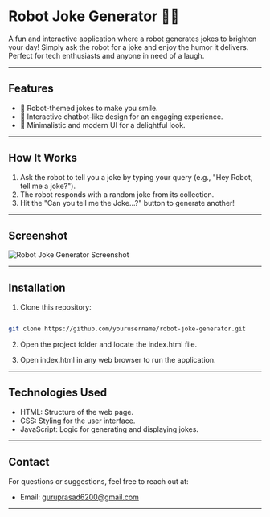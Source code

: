 # Robot Joke Generator 🤖🎉

A fun and interactive application where a robot generates jokes to brighten your day! Simply ask the robot for a joke and enjoy the humor it delivers. Perfect for tech enthusiasts and anyone in need of a laugh.

----

## Features

- 🤖 Robot-themed jokes to make you smile.
- 💬 Interactive chatbot-like design for an engaging experience.
- 🎨 Minimalistic and modern UI for a delightful look.

----

## How It Works

1. Ask the robot to tell you a joke by typing your query (e.g., "Hey Robot, tell me a joke?").
2. The robot responds with a random joke from its collection.
3. Hit the "Can you tell me the Joke...?" button to generate another!

----

## Screenshot

![Robot Joke Generator Screenshot](./path/to/screenshot.png)

----

## Installation

1. Clone this repository:

  ```bash

  git clone https://github.com/yourusername/robot-joke-generator.git

   ```
2. Open the project folder and locate the index.html file.

3. Open index.html in any web browser to run the application.

----

## Technologies Used

- HTML: Structure of the web page.
- CSS: Styling for the user interface.
- JavaScript: Logic for generating and displaying jokes.

----

## Contact

For questions or suggestions, feel free to reach out at:

- Email: guruprasad6200@gmail.com

----
